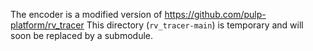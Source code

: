 The encoder is a modified version of https://github.com/pulp-platform/rv_tracer 
This directory (`rv_tracer-main`) is temporary and will soon be replaced by a submodule.